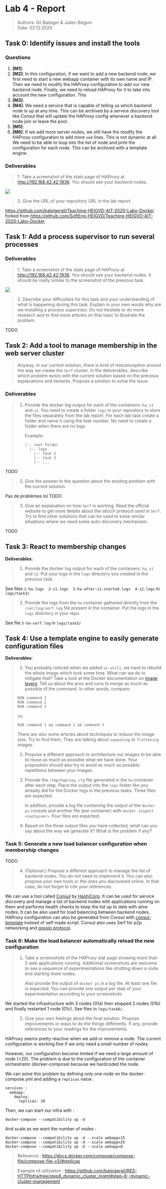 # Lab 4 - Report

> Authors: Gil Balsiger & Julien Béguin  
> Date: 02.12.2020

## Task 0: Identify issues and install the tools

### Questions

1. **[M1]**: 
1. **[M2]**: In this configuration, if we want to add a new backend node, we first need to start a new webapp container with its own name and IP. Then we need to modify the HAProxy configuration to add our new backend node. Finally, we need to reload HAProxy for it to take into account the new configuration. This
1. **[M3]**: 
1. **[M4]**: We need a service that is capable of telling us which backend node is up at any time. This can be archived by a service discovery tool like Consul that will update the HAProxy config whenever a backend node join or leave the pool.
1. **[M5]**: 
1. **[M6]**: If we add more server nodes, we still have the modify the HAProxy configuration to add more `sed` lines. This is not dynamic at all. We need to be able to loop into the list of node and print the configuration for each node. This can be archived with a template engine.

### Deliverables

> 1\. Take a screenshot of the stats page of HAProxy at http://192.168.42.42:1936. You should see your backend nodes.

![](./screens/screen01.png)

> 2\. Give the URL of your repository URL in the lab report.

https://github.com/balsigergil/Teaching-HEIGVD-AIT-2020-Labo-Docker forked from https://github.com/SoftEng-HEIGVD/Teaching-HEIGVD-AIT-2020-Labo-Docker

## Task 1: Add a process supervisor to run several processes

### Deliverables

> 1\. Take a screenshot of the stats page of HAProxy at http://192.168.42.42:1936. You should see your backend nodes. It should be really similar to the screenshot of the previous task.

![](./screens/screen02.png)

> 2\. Describe your difficulties for this task and your understanding of what is happening during this task. Explain in your own words why are we installing a process supervisor. Do not hesitate to do more research and to find more articles on that topic to illustrate the problem.

TODO



## Task 2: Add a tool to manage membership in the web server cluster

> Anyway, in our current solution, there is kind of misconception around the way we create the `Serf` cluster. In the deliverables, describe which problem exists with the current solution based on the previous explanations and remarks. Propose a solution to solve the issue.

### Deliverables

> 1. Provide the docker log output for each of the containers: `ha`, `s1` and `s2`. You need to create a folder `logs` in your repository to store the files separately from the lab report. For each lab task create a folder and name it using the task number. No need to create a folder when there are no logs.
>
>    Example:
>
>    ```
>    |-- root folder
>      |-- logs
>        |-- task 1
>        |-- task 3
>        |-- ...
>    ```

TODO

> 2. Give the answer to the question about the existing problem with the current solution.

Pas de problèmes lol TODO

> 3. Give an explanation on how `Serf` is working. Read the official website to get more details about the `GOSSIP` protocol used in `Serf`. Try to find other solutions that can be used to solve similar situations where we need some auto-discovery mechanism.

TODO

## Task 3: React to membership changes

**Deliverables**:

> 1. Provide the docker log output for each of the containers: `ha`, `s1` and `s2`. Put your logs in the `logs` directory you created in the previous task.

See files `1-ha.logs  2-s1.logs  3-ha-after-s1-started.logs  4-s2.logs` in `logs/task3/`

> 2. Provide the logs from the `ha` container gathered directly from the `/var/log/serf.log` file present in the container. Put the logs in the `logs` directory in your repo.

See file `5-ha-serf.log` in `logs/task3/`



## Task 4: Use a template engine to easily generate configuration files

**Deliverables**:

> 1. You probably noticed when we added `xz-utils`, we have to rebuild the whole image which took some time. What can we do to mitigate that? Take a look at the Docker documentation on [image layers](https://docs.docker.com/engine/userguide/storagedriver/imagesandcontainers/#images-and-layers). Tell us about the pros and cons to merge as much as possible of the command. In other words, compare:
>
> ```
> RUN command 1
> RUN command 2
> RUN command 3
> ```
>
> vs.
>
> ```
> RUN command 1 && command 2 && command 3
> ```
>
> There are also some articles about techniques to reduce the image size. Try to find them. They are talking about `squashing` or `flattening` images.
>
> 2. Propose a different approach to architecture our images to be able to reuse as much as possible what we have done. Your proposition should also try to avoid as much as possible repetitions between your images.
>
> 3. Provide the `/tmp/haproxy.cfg` file generated in the `ha` container after each step. Place the output into the `logs` folder like you already did for the Docker logs in the previous tasks. Three files are expected.
>
>    In addition, provide a log file containing the output of the `docker ps` console and another file (per container) with `docker inspect <container>`. Four files are expected.
>
> 4. Based on the three output files you have collected, what can you say about the way we generate it? What is the problem if any?



### Task 5: Generate a new load balancer configuration when membership changes

TODO

> 4. (Optional:) Propose a different approach to manage the list of backend nodes. You do not need to implement it. You can also propose your own tools or the ones you discovered online. In that case, do not forget to cite your references.

We can use a tool called [Consul](https://www.consul.io/) by [HashiCorp](https://www.hashicorp.com/). It can be used for service discovery and manage a list of backend nodes with applications running on them and performs health checks to keep the list up to date with alive nodes. It can be also used for load balancing between backend nodes. HAProxy configuration can also be generated from Consul with [consul-template](https://github.com/hashicorp/consul-template) instead of self made script. Consul also uses Serf for p2p networking and [gossip protocol](https://www.consul.io/docs/architecture/gossip).

### Task 6: Make the load balancer automatically reload the new configuration

> 1. Take a screenshots of the HAProxy stat page showing more than 2 web applications running. Additional screenshots are welcome to see a sequence of experimentations like shutting down a node and starting more nodes.
>
>    Also provide the output of `docker ps` in a log file. At least one file is expected. You can provide one output per step of your experimentation according to your screenshots.

We started the infrastructure with 3 nodes (01a) then stopped 2 nodes (01b) and finally restarted 1 node (01c). See files in `logs/task6/`. 

> 2. Give your own feelings about the final solution. Propose improvements or ways to do the things differently. If any, provide references to your readings for the improvements.

HAProxy seems pretty reactive when we add or remove a node. The current configuration is working fine if we only need a small number of nodes. 

However, our configuration become limited if we need a large amount of node (>20). The problem is due to the configuration of the container orchestrator (docker-compose) because we hardcoded the node. 

We can solve this problem by defining only one node on the docker-compose.yml and adding a `replicas` value :

```
services :
  webapp:
    deploy:
      replicas: 20
```

 Then, we can start our infra with :

```
docker-compose --compatibility up -d
```

And scale as we want the number of nodes :

```
docker-compose --compatibility up -d --scale webapp=15
docker-compose --compatibility up -d --scale webapp=25
docker-compose --compatibility up -d --scale webapp=8
```

> Reference : https://docs.docker.com/compose/compose-file/compose-file-v3/#replicas
>
> Example of utilization : https://github.com/balsigergil/RES-HTTPInfra/tree/step8_dynamic_cluster_mgmt#step-8--dynamic-cluster-management